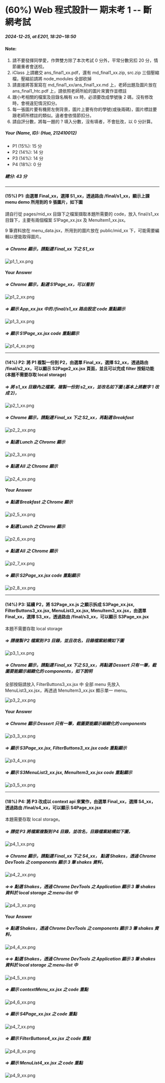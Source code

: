 # (60%) Web 程式設計一 期末考 1 -- 斷網考試

##### 2024-12-25, at E201, 18:20~18:50

#### Note:

1. 請不要發揮同學愛，作弊雙方除了本次考試 0 分外，平常分數另扣 20 分，情節嚴重者會送校。
2. iClass 上請繳交 ans_final1_xx.pdf，還有 md_final1_xx.zip, src.zip 三個壓縮檔，壓縮前請將 node_modules 全部砍掉
3. 請直接將答案寫在 md_final1_xx/ans_final1_xx.md 上，老師出題及圖片放在 ans_final1_htc.pdf 上，請依照老師所給的圖片來實作並標註
4. 跟小考相關的檔案及目錄名稱有 xx 時，必須要改成學號後 2 碼，沒有修改時，會視違犯情況扣分。
5. 每一張圖片要有機房左側背景，圖片上要有你的學號(或後兩碼)，圖片標註要跟老師所標註的類似。違者會依情節扣分。
6. 請自評分數，將每一題的 ? 填入分數，沒有填者，不會批改，以 0 分計算。

##### Your (Name, ID): (Hua, 212410012)

- P1 (15%): 15 分
- P2 (14%): 14 分
- P3 (14%): 14 分
- P4 (18%): 0 分

##### 總分: 43 分

---

#### (15%) P1: 由選單 Final_xx，選擇 S1_xx，透過路由 /final/s1_xx，顯示上課 menu demo 所用到的 9 張圖片，如下圖

請自行從 pages/mid_xx 目錄下之檔案擷取本題所需要的 code，放入 final/s1_xx 目錄下，主要有兩個檔案 S1Page_xx.jsx 及 MenuItem1_xx.jsx。

9 筆資料放在 menu_data.jsx，所用到的圖片放在 public/mid_xx 下，可能需要編輯以便能取得圖片。

##### => Chrome 顯示，請點選 Final_xx 下之 S1_xx

![p1_1_xx.png](p1_1_xx.png)

#### Your Answer

##### => Chrome 顯示，點選 S1Page_xx，可以看到

![p1_2_xx.png](p1_2_xx.png)

##### => 顯示 App_xx.jsx 中的 /final/s1_xx 路由設定 code 重點顯示

![p1_3_xx.png](p1_3_xx.png)

##### => 顯示 S1Page_xx.jsx code 重點顯示

![p1_4_xx.png](p1_4_xx.png)

---

#### (14%) P2: 將 P1 複製一份到 P2，由選單 Final_xx，選擇 S2_xx，透過路由 /final/s2_xx，可以顯示 S2Page2_xx.jsx 頁面，並且可以完成 filter 按鈕功能 (本題不需要存取 local storage)

##### => 將 s1_xx 目錄內之檔案，複製一份到 s2_xx，並改名如下圖 (基本上將數字 1 改成 2)，

![p2_1_xx.png](p2_1_xx.png)

##### => Chrome 顯示，請點選 Final_xx 下之 S2_xx，再點選 Breakfast

![p2_2_xx.png](p2_2_xx.png)

##### => 點選 Lunch 之 Chrome 顯示

![p2_3_xx.png](p2_3_xx.png)

##### => 點選 All 之 Chrome 顯示

![p2_4_xx.png](p2_4_xx.png)

#### Your Answer

##### => 點選 Breakfast 之 Chrome 顯示

![p2_5_xx.png](p2_5_xx.png)

##### => 點選 Lunch 之 Chrome 顯示

![p2_6_xx.png](p2_6_xx.png)

##### => 點選 All 之 Chrome 顯示

![p2_7_xx.png](p2_7_xx.png)

##### => 顯示 S2Page_xx.jsx code 重點顯示

![p2_8_xx.png](p2_8_xx.png)

---

#### (14%) P3: 延續 P2，將 S2Page_xx.js 之顯示拆成 S3Page_xx.jsx, FilterButtons3_xx.jsx, MenuList3_xx.jsx, MenuItem3_xx.jsx，由選單 Final_xx，選擇 S3_xx，透過路由 /final/s3_xx，可以顯示 S3Page_xx.jsx

本題不需要存取 local storage

##### => 請複製 P2 檔案到 P3 目錄，並且改名，目錄檔案結構如下圖

![p3_1_xx.png](p3_1_xx.png)

##### => Chrome 顯示，請點選 Final_xx 下之 S3_xx，再點選 Dessert 只有一筆，截圖要能顯示細緻化的 components，如下說明

全部按鈕請放入 FilterButtons3_xx.jsx 中
全部 menu 先放入 MenuList3_xx.jsx，再透過 MenuItem3_xx.jsx 顯示單一 menu。

![p3_2_xx.png](p3_2_xx.png)

#### Your Answer

##### => Chrome 顯示 Dessert 只有一筆，截圖要能顯示細緻化的 components

![p3_3_xx.png](p3_3_xx.png)

##### => 顯示 S3Page_xx.jsx, FilterButtons3_xx.jsx code 重點顯示

![p3_4_xx.png](p3_4_xx.png)

##### => 顯示 S3MenuList3_xx.jsx, MenuItem3_xx.jsx code 重點顯示

![p3_5_xx.png](p3_5_xx.png)

---

#### (18%) P4: 將 P3 改成以 context api 來實作，由選單 Final_xx，選擇 S4_xx，透過路由 /final/s4_xx，可以顯示 S4Page_xx.jsx

本題需要存取 local storage。

##### => 請從 P3 將檔案複製到 P4 目錄，並改名，目錄檔案結構如下圖，

![p4_1_xx.png](p4_1_xx.png)

##### => Chrome 顯示，請點選 Final_xx 下之 S4_xx， 點選 Shakes，透過 Chrome DevTools 之 components 顯示 3 筆 shakes 資料，

![p4_2_xx.png](p4_2_xx.png)

##### =>=> 點選 Shakes，透過 Chrome DevTools 之 Application 顯示 3 筆 shakes 資料於 local storage 之 menu-list 中

![p4_3_xx.png](p4_3_xx.png)

#### Your Answer

##### => 點選 Shakes，透過 Chrome DevTools 之 components 顯示 3 筆 shakes 資料，

![p4_4_xx.png](p4_4_xx.png)

##### =>=> 點選 Shakes，透過 Chrome DevTools 之 Application 顯示 3 筆 shakes 資料於 local storage 之 menu-list 中

![p4_5_xx.png](p4_5_xx.png)

##### => 顯示 contextMenu_xx.jsx 之 code 重點

![p4_6_xx.png](p4_6_xx.png)

##### => 顯示 S4Page_xx.jsx 之 code 重點

![p4_7_xx.png](p4_7_xx.png)

##### => 顯示 FilterButtons4_xx.jsx 之 code 重點

![p4_8_xx.png](p4_8_xx.png)

##### => 顯示 MenuList4_xx.jsx 之 code 重點

![p4_9_xx.png](p4_9_xx.png)
